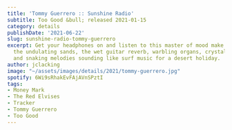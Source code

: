 ```yaml
---
title: 'Tommy Guerrero :: Sunshine Radio'
subtitle: Too Good &bull; released 2021-01-15
category: details
publishDate: '2021-06-22'
slug: sunshine-radio-tommy-guerrero
excerpt: Get your headphones on and listen to this master of mood make his way across
  the undulating sands, the wet guitar reverb, warbling organs, crystal-clear claves,
  and snaking melodies sounding like surf music for a desert holiday.
author: jclacking
image: "~/assets/images/details/2021/tommy-guerrero.jpg"
spotify: 6Wi9sRhakEvFAjAVnSPztI
tags:
- Money Mark
- The Red Elvises
- Tracker
- Tommy Guerrero
- Too Good
---
```


